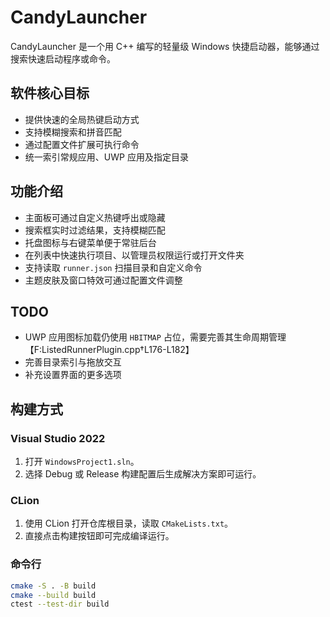 # CandyLauncher

CandyLauncher 是一个用 C++ 编写的轻量级 Windows 快捷启动器，能够通过搜索快速启动程序或命令。

## 软件核心目标
- 提供快速的全局热键启动方式
- 支持模糊搜索和拼音匹配
- 通过配置文件扩展可执行命令
- 统一索引常规应用、UWP 应用及指定目录

## 功能介绍
- 主面板可通过自定义热键呼出或隐藏
- 搜索框实时过滤结果，支持模糊匹配
- 托盘图标与右键菜单便于常驻后台
- 在列表中快速执行项目、以管理员权限运行或打开文件夹
- 支持读取 `runner.json` 扫描目录和自定义命令
- 主题皮肤及窗口特效可通过配置文件调整

## TODO
- UWP 应用图标加载仍使用 `HBITMAP` 占位，需要完善其生命周期管理【F:ListedRunnerPlugin.cpp†L176-L182】
- 完善目录索引与拖放交互
- 补充设置界面的更多选项

## 构建方式
### Visual Studio 2022
1. 打开 `WindowsProject1.sln`。
2. 选择 Debug 或 Release 构建配置后生成解决方案即可运行。

### CLion
1. 使用 CLion 打开仓库根目录，读取 `CMakeLists.txt`。
2. 直接点击构建按钮即可完成编译运行。

### 命令行
```bash
cmake -S . -B build
cmake --build build
ctest --test-dir build
```
